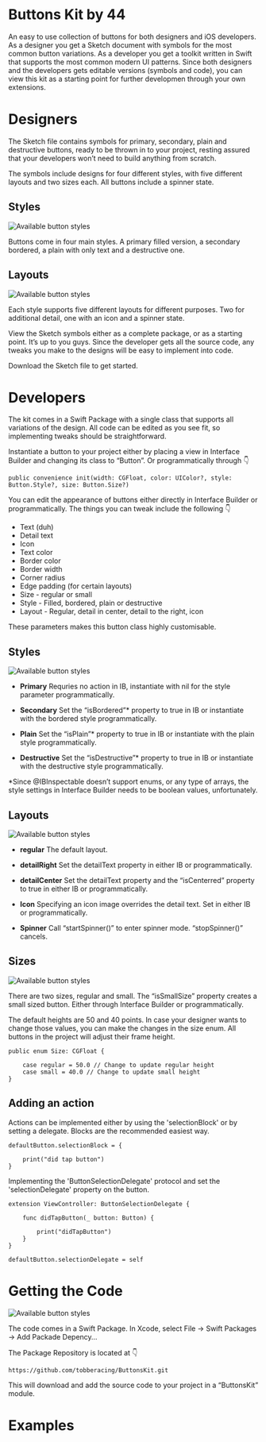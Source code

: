 # Buttons Kit by 44

An easy to use collection of buttons for both designers and iOS developers. As a designer you get a Sketch document with symbols for the most common button variations. As a developer you get a toolkit written in Swift that supports the most common modern UI patterns. Since both designers and the developers gets editable versions (symbols and code), you can view this kit as a starting point for further developmen through your own extensions. 




# Designers

The Sketch file contains symbols for primary, secondary, plain and destructive buttons, ready to be thrown in to your project, resting assured that your developers won’t need to build anything from scratch.

The symbols include designs for four different styles, with five different layouts and two sizes each. All buttons include a spinner state.


## Styles

![Available button styles](Documentation/1.png)

Buttons come in four main styles. A primary filled version, a secondary bordered, a plain with only text and a destructive one.


## Layouts

![Available button styles](Documentation/2.png)

Each style supports five different layouts for different purposes. Two for additional detail, one with an icon and a spinner state.

View the Sketch symbols either as a complete package, or as a starting point. It’s up to you guys. Since the developer gets all the source code, any tweaks you make to the designs will be easy to implement into code.

Download the Sketch file to get started.




# Developers

The kit comes in a Swift Package with a single class that supports all variations of the design. All code can be edited as you see fit, so implementing tweaks should be straightforward.

Instantiate a button to your project either by placing a view in Interface Builder and changing its class to “Button”. Or programmatically through 👇

````
public convenience init(width: CGFloat, color: UIColor?, style: Button.Style?, size: Button.Size?)
````

You can edit the appearance of buttons either directly in Interface Builder or programmatically. The things you can tweak include the following 👇

* Text (duh)
* Detail text
* Icon
* Text color
* Border color
* Border width
* Corner radius
* Edge padding (for certain layouts)
* Size - regular or small
* Style - Filled, bordered, plain or destructive
* Layout - Regular, detail in center, detail to the right, icon

These parameters makes this button class highly customisable.


## Styles

![Available button styles](Documentation/1.png)

* **Primary** Requries no action in IB, instantiate with nil for the style parameter programmatically.

* **Secondary** Set the “isBordered”* property to true in IB or instantiate with the bordered style programmatically.

* **Plain** Set the “isPlain”* property to true in IB or instantiate with the plain style programmatically.

* **Destructive** Set the “isDestructive”* property to true in IB or instantiate with the destructive style programmatically.

*Since @IBInspectable doesn’t support enums, or any type of arrays, the style settings in Interface Builder needs to be boolean values, unfortunately.


## Layouts

![Available button styles](Documentation/2.png)

* **regular** The default layout. 

* **detailRight** Set the detailText property in either IB or programmatically.

* **detailCenter** Set the detailText property and the “isCenterred” property to true in either IB or programmatically.

* **Icon** Specifying an icon image overrides the detail text. Set in either IB or programmatically.

* **Spinner** Call “startSpinner()” to enter spinner mode. “stopSpinner()” cancels.


## Sizes

![Available button styles](Documentation/3.png)

There are two sizes, regular and small. The “isSmallSize” property creates a small sized button. Either through Interface Builder or programmatically. 

The default heights are 50 and 40 points. In case your designer wants to change those values, you can make the changes in the size enum. All buttons in the project will adjust their frame height.

````
public enum Size: CGFloat {

    case regular = 50.0 // Change to update regular height
    case small = 40.0 // Change to update small height
}
````

## Adding an action

Actions can be implemented either by using the 'selectionBlock' or by setting a delegate. Blocks are the recommended easiest way.

````
defaultButton.selectionBlock = {

    print("did tap button")
}
````

Implementing the 'ButtonSelectionDelegate' protocol and set the 'selectionDelegate' property on the button.

````
extension ViewController: ButtonSelectionDelegate {

    func didTapButton(_ button: Button) {
        
        print("didTapButton")
    }
}
````

````
defaultButton.selectionDelegate = self
````



# Getting the Code

![Available button styles](Documentation/4.png)

The code comes in a Swift Package. In Xcode, select File -> Swift Packages -> Add Packade Depency…

The Package Repository is located at 👇

`https://github.com/tobberacing/ButtonsKit.git`

This will download and add the source code to your project in a “ButtonsKit” module.




# Examples
